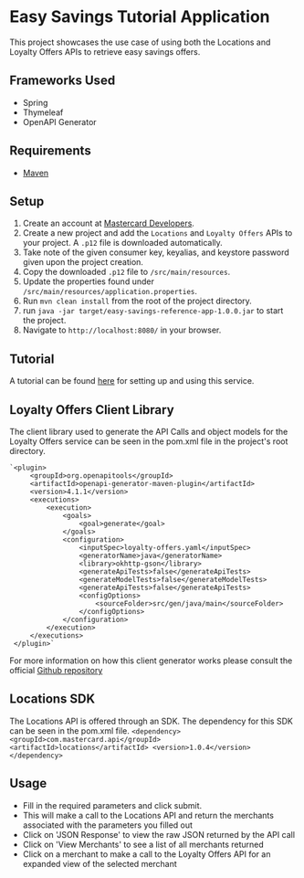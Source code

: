 # Easy Savings Tutorial Application
This project showcases the use case of using both the Locations and Loyalty Offers APIs to retrieve easy savings offers.

## Frameworks Used
- Spring
- Thymeleaf
- OpenAPI Generator

## Requirements
- [Maven](https://maven.apache.org/download.cgi)

## Setup
1. Create an account at [Mastercard Developers](https://developer.mastercard.com).
2. Create a new project and add the `Locations` and `Loyalty Offers` APIs to your project. A `.p12` file is downloaded automatically.
3. Take note of the given consumer key, keyalias, and keystore password given upon the project creation.
4. Copy the downloaded `.p12` file to `/src/main/resources`.
5. Update the properties found under `/src/main/resources/application.properties`.
6. Run `mvn clean install` from the root of the project directory.
7. run `java -jar target/easy-savings-reference-app-1.0.0.jar` to start the project.
8. Navigate to `http://localhost:8080/` in your browser.

## Tutorial
A tutorial can be found [here](https://developer.mastercard.com/tutorial/locations-loyalty-offers-api-tutorial?lang=java#overview) 
for setting up and using this service.

## Loyalty Offers Client Library
The client library used to generate the API Calls and object models for the Loyalty Offers service can be seen in the pom.xml file
in the project's root directory.

    `<plugin>
         <groupId>org.openapitools</groupId>
         <artifactId>openapi-generator-maven-plugin</artifactId>
         <version>4.1.1</version>
         <executions>
             <execution>
                 <goals>
                     <goal>generate</goal>
                 </goals>
                 <configuration>
                     <inputSpec>loyalty-offers.yaml</inputSpec>
                     <generatorName>java</generatorName>
                     <library>okhttp-gson</library>
                     <generateApiTests>false</generateApiTests>
                     <generateModelTests>false</generateModelTests>
                     <generateApiTests>false</generateApiTests>
                     <configOptions>
                         <sourceFolder>src/gen/java/main</sourceFolder>
                     </configOptions>
                 </configuration>
             </execution>
         </executions>
     </plugin>`
    
For more information on how this client generator works please consult the official [Github repository](https://github.com/OpenAPITools/openapi-generator)

## Locations SDK
The Locations API is offered through an SDK. The dependency for this SDK can be seen in the pom.xml file.
    `<dependency>
        <groupId>com.mastercard.api</groupId>
        <artifactId>locations</artifactId>
        <version>1.0.4</version>
    </dependency>`

## Usage
- Fill in the required parameters and click submit.
- This will make a call to the Locations API and return the merchants associated with the parameters you filled out
- Click on 'JSON Response' to view the raw JSON returned by the API call
- Click on 'View Merchants' to see a list of all merchants returned
- Click on a merchant to make a call to the Loyalty Offers API for an expanded view of the selected merchant  
